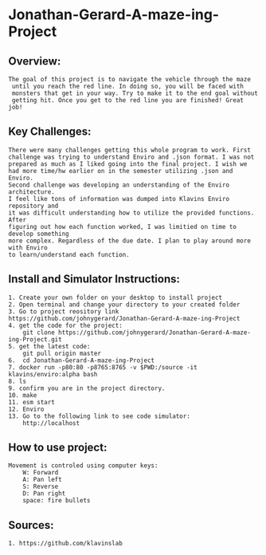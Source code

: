 Jonathan-Gerard-A-maze-ing-Project
===

Overview: 
---
    The goal of this project is to navigate the vehicle through the maze
     until you reach the red line. In doing so, you will be faced with 
     monsters that get in your way. Try to make it to the end goal without 
     getting hit. Once you get to the red line you are finished! Great job!

Key Challenges: 
---
    There were many challenges getting this whole program to work. First 
    challenge was trying to understand Enviro and .json format. I was not 
    prepared as much as I liked going into the final project. I wish we 
    had more time/hw earlier on in the semester utilizing .json and Enviro.
    Second challenge was developing an understanding of the Enviro architecture. 
    I feel like tons of information was dumped into Klavins Enviro repository and 
    it was difficult understanding how to utilize the provided functions. After 
    figuring out how each function worked, I was limitied on time to develop something
    more complex. Regardless of the due date. I plan to play around more with Enviro 
    to learn/understand each function.

Install and Simulator Instructions:
---
    1. Create your own folder on your desktop to install project 
    2. Open terminal and change your directory to your created folder
    3. Go to project reository link https://github.com/johnygerard/Jonathan-Gerard-A-maze-ing-Project
    4. get the code for the project:
        git clone https://github.com/johnygerard/Jonathan-Gerard-A-maze-ing-Project.git
    5. get the latest code:
        git pull origin master
    6.  cd Jonathan-Gerard-A-maze-ing-Project
    7. docker run -p80:80 -p8765:8765 -v $PWD:/source -it klavins/enviro:alpha bash
    8. ls
    9. confirm you are in the project directory. 
    10. make
    11. esm start
    12. Enviro
    13. Go to the following link to see code simulator:
        http://localhost


How to use project:
---
    Movement is controled using computer keys:
        W: Forward
        A: Pan left
        S: Reverse
        D: Pan right
        space: fire bullets

Sources:
---
    1. https://github.com/klavinslab

